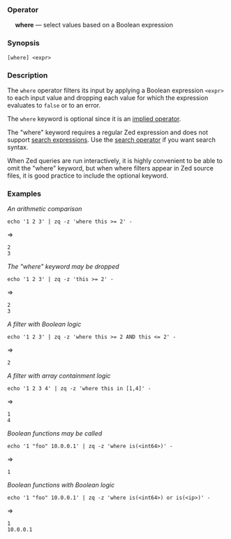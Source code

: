 ### Operator

&emsp; **where** &mdash; select values based on a Boolean expression

### Synopsis
```
[where] <expr>
```
### Description

The `where` operator filters its input by applying a Boolean expression `<expr>`
to each input value and dropping each value for which the expression evaluates
to `false` or to an error.

The `where` keyword is optional since it is an
[implied operator](../overview.md#26-implied-operators).

The "where" keyword requires a regular Zed expression and does not support
[search expressions](../overview.md#7-search-expressions).  Use the
[search operator](search.md) if you want search syntax.

When Zed queries are run interactively, it is highly convenient to be able to omit
the "where" keyword, but when where filters appear in Zed source files,
it is good practice to include the optional keyword.

### Examples

_An arithmetic comparison_
```mdtest-command
echo '1 2 3' | zq -z 'where this >= 2' -
```
=>
```mdtest-output
2
3
```
_The "where" keyword may be dropped_
```mdtest-command
echo '1 2 3' | zq -z 'this >= 2' -
```
=>
```mdtest-output
2
3
```
_A filter with Boolean logic_
```mdtest-command
echo '1 2 3' | zq -z 'where this >= 2 AND this <= 2' -
```
=>
```mdtest-output
2
```
_A filter with array containment logic_
```mdtest-command
echo '1 2 3 4' | zq -z 'where this in [1,4]' -
```
=>
```mdtest-output
1
4
```
_Boolean functions may be called_
```mdtest-command
echo '1 "foo" 10.0.0.1' | zq -z 'where is(<int64>)' -
```
=>
```mdtest-output
1
```
_Boolean functions with Boolean logic_
```mdtest-command
echo '1 "foo" 10.0.0.1' | zq -z 'where is(<int64>) or is(<ip>)' -
```
=>
```mdtest-output
1
10.0.0.1
```
